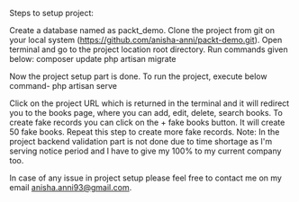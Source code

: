 Steps to setup project:

Create a database named as packt_demo.
Clone the project from git on your local system (https://github.com/anisha-anni/packt-demo.git).
Open terminal and go to the project location root directory.
Run commands given below:
composer update
php artisan migrate

Now the project setup part is done. To run the project, execute below command-
php artisan serve

Click on the project URL which is returned in the terminal and it will redirect you to the books page, where you can add, edit, delete, search books.
To create fake records you can click on the + fake books button. It will create 50 fake books. Repeat this step to create more fake records.
Note: In the project backend validation part is not done due to time shortage as I'm serving notice period and I have to give my 100% to my current company too.

In case of any issue in project setup please feel free to contact me on my email anisha.anni93@gmail.com.
